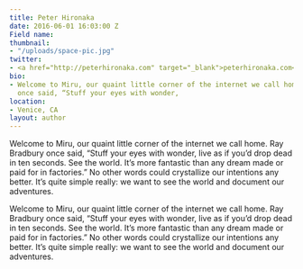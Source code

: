 ```yaml
---
title: Peter Hironaka
date: 2016-06-01 16:03:00 Z
Field name:
thumbnail:
- "/uploads/space-pic.jpg"
twitter:
- <a href="http://peterhironaka.com" target="_blank">peterhironaka.com</a>
bio:
- Welcome to Miru, our quaint little corner of the internet we call home. Ray Bradbury
  once said, “Stuff your eyes with wonder,
location:
- Venice, CA
layout: author
---
```


Welcome to Miru, our quaint little corner of the internet we call home. Ray Bradbury once said, “Stuff your eyes with wonder, live as if you’d drop dead in ten seconds. See the world. It’s more fantastic than any dream made or paid for in factories.” No other words could crystallize our intentions any better. It’s quite simple really: we want to see the world and document our adventures.

Welcome to Miru, our quaint little corner of the internet we call home. Ray Bradbury once said, “Stuff your eyes with wonder, live as if you’d drop dead in ten seconds. See the world. It’s more fantastic than any dream made or paid for in factories.” No other words could crystallize our intentions any better. It’s quite simple really: we want to see the world and document our adventures.
